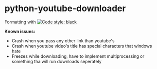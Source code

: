 # python-youtube-downloader

Formatting with [![Code style: black](https://img.shields.io/badge/code%20style-black-000000.svg)](https://github.com/psf/black)

**Known issues:**
 - Crash when you pass any other link than youtube's 
 - Crash when youtube video's title has special characters that windows hate
 - Freezes while downloading, have to implement multiprocessing or something tha will run downloads seperately